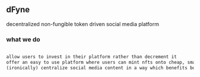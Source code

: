## dFyne

decentralized non-fungible token driven social media platform

### what we do

```markdown

allow users to invest in their platform rather than decrement it
offer an easy to use platform where users can mint nfts onto cheap, smart contract driven ecosystems
(ironically) centralize social media content in a way which benefits both the consumer and the creator

```
